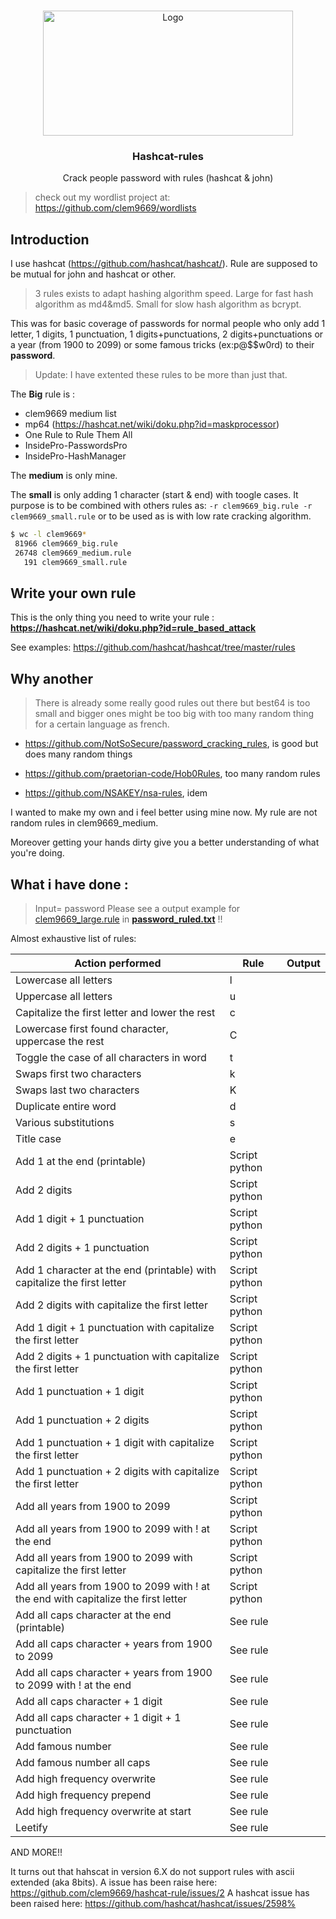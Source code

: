 <!-- PROJECT LOGO -->
<br />
<p align="center">
  <a href="https://github.com/clem9669/hashcar-rule">
    <img src="https://www.fai.org/sites/default/files/styles/basic_page_highlighted_mlarge/public/isc/rules.jpeg" alt="Logo" width="400" height="200">
  </a>

  <h3 align="center">Hashcat-rules</h3>

  <p align="center">
    Crack people password with rules (hashcat & john)
  </p>

> check out my wordlist project at: https://github.com/clem9669/wordlists

## Introduction
I use hashcat (https://github.com/hashcat/hashcat/).
Rule are supposed to be mutual for john and hashcat or other.

> 3 rules exists to adapt hashing algorithm speed. Large for fast hash algorithm as md4&md5. Small for slow hash algorithm as bcrypt.

This was for basic coverage of passwords for normal people who only add 1 letter, 1 digits, 1 punctuation, 1 digits+punctuations, 2 digits+punctuations or a year (from 1900 to 2099) or some famous tricks (ex:p@$$w0rd) to their **password**.

> Update: I have extented these rules to be more than just that.

The **Big** rule is :
* clem9669 medium list
* mp64 (https://hashcat.net/wiki/doku.php?id=maskprocessor)
* One Rule to Rule Them All
* InsidePro-PasswordsPro
* InsidePro-HashManager

The **medium** is only mine.

The **small** is only adding 1 character (start & end) with toogle cases. 
It purpose is to be combined with others rules as: `-r clem9669_big.rule -r clem9669_small.rule` or to be used as is with low rate cracking algorithm.

```sh
$ wc -l clem9669*
 81966 clem9669_big.rule
 26748 clem9669_medium.rule
   191 clem9669_small.rule
   ```


## Write your own rule

This is the only thing you need to write your rule : **https://hashcat.net/wiki/doku.php?id=rule_based_attack**

See examples: https://github.com/hashcat/hashcat/tree/master/rules

## Why another

> There is already some really good rules out there but best64 is too small and bigger ones might be too big with too many random thing for a certain language as french.


* https://github.com/NotSoSecure/password_cracking_rules, is good but does many random things

* https://github.com/praetorian-code/Hob0Rules, too many random rules

* https://github.com/NSAKEY/nsa-rules, idem

I wanted to make my own and i feel better using mine now. My rule are not random rules in clem9669_medium.


Moreover getting your hands dirty give you a better understanding of what you're doing.

## What i have done : 

> Input= password
> Please see a output example for [clem9669_large.rule](https://github.com/clem9669/hashcat-rule/blob/master/clem9669_large.rule) in [**password_ruled.txt**](https://github.com/clem9669/hashcat-rule/blob/master/password_ruled.txt) !!

Almost exhaustive list of rules:

Action performed | Rule | Output 
-----|-------|-------
Lowercase all letters	 | l | 
Uppercase all letters	 | u | 
Capitalize the first letter and lower the rest | c | 
Lowercase first found character, uppercase the rest | C | 
Toggle the case of all characters in word | t | 
Swaps first two characters	 | k | 
Swaps last two characters | K | 
Duplicate entire word	 | d | 
Various substitutions | s |
Title case | e |
Add 1  at the end (printable) | Script python | 
Add 2 digits |Script python | 
Add 1 digit + 1 punctuation | Script python | 
Add 2 digits + 1 punctuation | Script python | 
Add 1 character at the end (printable) with capitalize the first letter | Script python | 
Add 2 digits with capitalize the first letter| Script python | 
Add 1 digit + 1 punctuation with capitalize the first letter| Script python | 
Add 2 digits + 1 punctuation with capitalize the first letter| Script python | 
Add 1 punctuation + 1 digit | Script python | 
Add 1 punctuation + 2 digits | Script python | 
Add 1 punctuation + 1 digit with capitalize the first letter| Script python | 
Add 1 punctuation + 2 digits with capitalize the first letter| Script python | 
Add all years from 1900 to 2099 | Script python | 
Add all years from 1900 to 2099 with ! at the end | Script python | 
Add all years from 1900 to 2099 with capitalize the first letter|Script python | 
Add all years from 1900 to 2099 with ! at the end with capitalize the first letter|Script python | 
Add all caps character at the end (printable) | See rule| 
Add all caps character + years from 1900 to 2099 | See rule| 
Add all caps character + years from 1900 to 2099 with ! at the end | See rule| 
Add all caps character + 1 digit | See rule| 
Add all caps character + 1 digit + 1 punctuation | See rule| 
Add famous number | See rule | 
Add famous number all caps| See rule | 
Add high frequency overwrite | See rule | 
Add high frequency prepend | See rule | 
Add high frequency overwrite at start | See rule | 
Leetify | See rule | 

AND MORE!!

It turns out that hahscat in version 6.X do not support rules with ascii extended (aka 8bits). A issue has been raise here: https://github.com/clem9669/hashcat-rule/issues/2
A hashcat issue has been raised here: https://github.com/hashcat/hashcat/issues/2598% 